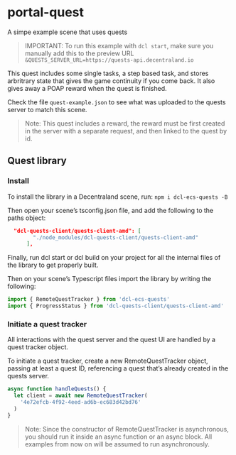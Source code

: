# portal-quest

A simpe example scene that uses quests

> IMPORTANT: To run this example with `dcl start`, make sure you manually add this to the preview URL `&QUESTS_SERVER_URL=https://quests-api.decentraland.io`

This quest includes some single tasks, a step based task, and stores arbritrary state that gives the game continuity if you come back. It also gives away a POAP reward when the quest is finished.

Check the file `quest-example.json` to see what was uploaded to the quests server to match this scene.

> Note: This quest includes a reward, the reward must be first created in the server with a separate request, and then linked to the quest by id.

## Quest library

### Install

To install the library in a Decentraland scene, run:
`npm i dcl-ecs-quests -B`

Then open your scene’s tsconfig.json file, and add the following to the paths object:

```json
  "dcl-quests-client/quests-client-amd": [
        "./node_modules/dcl-quests-client/quests-client-amd"
      ],
```

Finally, run dcl start or dcl build on your project for all the internal files of the library to get properly built.

Then on your scene’s Typescript files import the library by writing the following:

```ts
import { RemoteQuestTracker } from 'dcl-ecs-quests'
import { ProgressStatus } from 'dcl-quests-client/quests-client-amd'
```

### Initiate a quest tracker

All interactions with the quest server and the quest UI are handled by a quest tracker object.

To initiate a quest tracker, create a new RemoteQuestTracker object, passing at least a quest ID, referencing a quest that’s already created in the quests server.

```ts
async function handleQuests() {
  let client = await new RemoteQuestTracker(
    '4e72efcb-4f92-4eed-ad6b-ec683d42bd76'
  )
}
```

> Note: Since the constructor of RemoteQuestTracker is asynchronous, you should run it inside an async function or an async block. All examples from now on will be assumed to run asynchronously.
